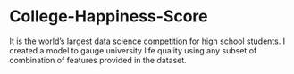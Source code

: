 # College-Happiness-Score
It is the world’s largest data science competition for high school students. I created a model to gauge university life quality using any subset of combination of features provided in the dataset. 
